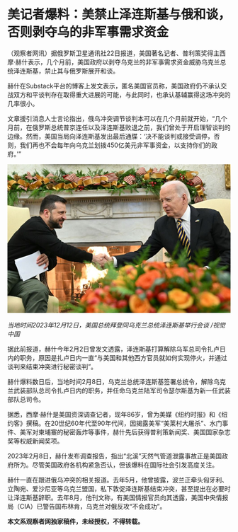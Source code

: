 # 美记者爆料：美禁止泽连斯基与俄和谈，否则剥夺乌的非军事需求资金

（观察者网讯）据俄罗斯卫星通讯社22日报道，美国著名记者、普利策奖得主西摩·赫什表示，几个月前，美国政府以剥夺乌克兰的非军事需求资金威胁乌克兰总统泽连斯基，禁止其与俄罗斯展开和谈。

赫什在Substack平台的博客上发文表示，匿名美国官员称，美国政府仍不承认交战双方和平谈判存在取得重大进展的可能，与此同时，也承认基辅赢得这场冲突的几率很小。

文章援引消息人士言论指出，俄乌冲突调节谈判本可以在几个月前就开始，“几个月前，在俄罗斯总统普京连任以及泽连斯基败退之前，我们曾处于开启理智谈判的边缘。然而，美国当局向泽连斯基发出最后通牒：‘决不能谈判或接受调停，否则，我们再也不会每年向乌克兰划拨450亿美元非军事资金，以支持你们的政府。’”

![25d66ecd79184403dedf927024fc02b8.jpg](https://raw.githubusercontent.com/qqhsx/qqnews_image/main/2024/03/22/美记者爆料：美禁止泽连斯基与俄和谈，否则剥夺乌的非军事需求资金/25d66ecd79184403dedf927024fc02b8.jpg)

_当地时间2023年12月12日，美国总统拜登同乌克兰总统泽连斯基举行会谈 /视觉中国_

据此前报道，赫什今年2月2日曾发文透露，泽连斯基打算解除乌军总司令扎卢日内的职务，原因是扎卢日内一直“与美国和其他西方官员就如何实现停火，并通过谈判来结束冲突进行秘密谈判”。

赫什爆料数日后，当地时间2月8日，乌克兰总统泽连斯基签署总统令，解除乌克兰武装部队总司令扎卢日内的职务，并任命乌克兰陆军司令瑟尔斯基为新一任武装部队总司令。

据悉，西摩·赫什是美国资深调查记者，现年86岁，曾为美媒《纽约时报》和《纽约客》撰稿。在20世纪60年代至90年代间，因揭露美军“美莱村大屠杀”、水门事件、美军对柬埔寨的秘密轰炸等事件，赫什先后获得普利策新闻奖、美国国家杂志奖等权威新闻奖项。

2023年2月8日，赫什发布调查报告，指出“北溪”天然气管道泄露事故正是美国政府所为。尽管美国政府各机构紧急否认，但该爆料在国际社会引发高度关注。

赫什一直在跟进俄乌冲突的相关报道。去年5月，他曾披露，波兰正牵头匈牙利、立陶宛、爱沙尼亚等乌克兰盟国，私下敦促泽连斯基结束冲突，甚至提出在必要时让泽连斯基辞职。去年8月，他刊文称，有美国情报官员向其透露，美国中央情报局（CIA）已警告国布林肯，乌克兰对俄反攻“不会成功”。

**本文系观察者网独家稿件，未经授权，不得转载。**

